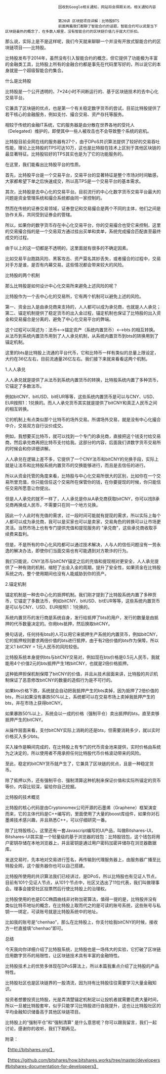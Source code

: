 
                            
                            因收到Google相关通知，网站将会择期关闭。相关通知内容
                            
                            
                            第20讲 区块链项目详解：比特股BTS
                            前面两篇我们都聊了智能合约的话题，智能合约可以说是当下区块链最热的概念了，在多数人眼里，没有智能合约的区块链价值几乎就大打折扣。

那么说，实际上是不是这样呢，我们今天就来聊聊一个并没有开放式智能合约的区块链项目——比特股。

比特股发布于2014年，虽然没有引入智能合约的概念，但它提供了功能极为丰富的金融类工具，比特股上所有的金融合约都是事先在代码里写好的，所以说它的本身就是一个超级智能合约集合。

什么是比特股

比特股是一个公开透明的、7*24小时不间断运行的、基于区块链技术的去中心化交易平台。

它兼具了区块链的优点，也是第一个有关稳定数字货币的尝试，目前比特股提供了若干核心的金融服务，例如支付、撮合交易、资产存托等服务。

相较于传统的金融IT系统，它的服务器是由分散在世界各地的受托人（Delegated）维护的，即使其中一些人被攻击也不会导致整个系统的宕机。

比特股目前全网在线的服务器有27个，由于DPoS共识算法提供了较好的交易吞吐性能，理论上比特股的TPS可达10万，这也是比特股在技术上区别于其他区块链的最显著特征。比特股较好的TPS其实也是为了它的功能服务的。

在这里，我们能看出比特股平台的性质。

首先，比特股平台是一个交易平台，交易平台的显著特征是整个市场对时间敏感，大家都希望下单之后快速成交，所以高TPS是一个交易平台的基本需求。

其次，比特股是去中心化的交易平台。目前流行的中心化数字货币交易平台最大的问题是资金管理系统和撮合系统都由同一家控制的。

然而在传统的证券交易领域，证券登记和交易撮合是两个不同的主体，他们之间是协作关系，共同受到证券会的管辖。

所以，如果你的数字货币存在中心化交易平台，你的交易撮合也受它来控制，这里的交易撮合指的是一个交易双方通过挂出买单和卖单，系统完成撮合匹配直至最终成交的过程。

由于以上的这一切都是不透明的，这里面就有很多的不确定因素。

比如交易平台跑路风险、黑客攻击、资产莫名其妙丢失，或者撮合的过程中，交易对手方是谁，是否有内幕交易。这些情况都会带来较大的风险。

比特股的两个机制

那么比特股是如何设计中心化交易所来避免上述风险的呢？

比特股作为一个去中心化的交易所，它有两个机制可以避免上述的风险。

第一、资金出入是由承兑商来支持的，人人都可以成为承兑商，也就是人人承兑； 第二、锚定机制提供了稳定货币的出入金过程，锚定机制也保证了比特股的出入资金和交易撮合是分离的，避免了中心化交易平台的弊端。

这个过程可以简述为：法币<—>锚定资产（系统内置货币）<—>bts 的相互转换。从法币到系统内置货币用到了人人承兑机制，从系统内置货币到bts的转换用到了锚定机制。



这里的bts是比特股上流通的平台代币，它和比特币一样有类似的总量上限设定，大约在36亿左右，目前流通量26亿左右。我们接下来就来看看这两个机制。

1.人人承兑

人人承兑就是提供了从法币到系统内置货币的转换，比特股系统内置了多种货币，它锚定了多数法币。

例如bitCNY、bitUSD、bitEUR等等，这些系统内置货币是可以与CNY、USD、EUR按照1：1兑换的。而人人承兑货币其实就是提供了bitCNY和真正人民币之间的相互转换。

它的机制上有点类似那个比特币的场外交易。所谓场外交易，就是没有中心化撮合中介，交易双方自行议价成交。

例如，我想要买比特币，就可以找到一个专门的承兑商，直接把这个钱支付给交易商，然后承兑商再把比特币支付给我。这部分的内容，后面我们讲数字货币交易所的时候会和你详细讲解。

人人承兑在逻辑上差不多，它提供了一个CNY法币和bitCNY的兑换手段，实际上就是让法币和比特股系统内置货币的交换能够进行，而且是去信任的进行。

所以从资金托管的角度来看，比特股与中心化交易所很大的区别，比如你在一个交易所里充值，你只能信任这个交易所在保管你的钱，在你要提现的时候，你只能信任交易所愿意让你提出。

但是人人承兑的就不一样了，人人承兑是你从A承兑商获取bitCNY，你可以找B承兑商再换成人民币，不需要只在同一个地方兑换。

因此一个人此时有充值的需求，过一段时间可能就有提现的需求，所以实际上每个人都可以成为承兑商，我可以是买家也可以是卖家，交易角色的转换可以让市场更灵活。当然市场上也有专门提供充值和提现服务的 “承兑商”，这些承兑商收取手续费来盈利。

但是，不是所有的中心化风险都可以通过技术解决，人与人的信任问题没有一劳永逸的解决办法，即使你们当面交易也有可能遇到对方欺诈的行为。

我们只能说，CNY法币与bitCNY锚定之后的充值和提现相对更安全，人人承兑提供了一种有效的机制，缩短了出金入金的周期，提升了安全性，如果资金在比特股系统之内，整个使用期间也没有人能威胁到你的资产。

2.锚定机制

锚定机制是一种去中心化的抵押机制。我们刚才提到了比特股系统内置了多种货币，它锚定了多数法币，例如bitCNY、bitUSD、bitEUR等等，这些系统内置货币是可以与CNY、USD、EUR按照1：1兑换的。

系统内置货币的发行商是系统自身，发行给抵押了bts的用户，发行的数量是由抵押的代币数量决定的。你用bts抵押，然后换取bitCNY。

换句话说，任何持有bts的人可以用它来抵押生产系统的内置货币，例如bitCNY，它的抵押规则要求两倍价值的bts进行抵押，由于有2倍价值的bts作为保障，所以定义1 bitCNY = 1元人民币的风险较低。

比特股系统本身提供bts与bitCNY交易对，例如现在bts价格是0.5元人民币，我就能用4个价值2元的bts抵押产生1枚bitCNY，也就是2倍价格抵押。

这种抵押担保机制保障了bitCNY的价值，并且从技术层面来讲，比特股的共识机制保证了恶意修改bitCNY的数量的造假行为是不可行的。

如果bts价格下跌，系统就会自动把我抵押产生的bts卖掉，因为抵押了2倍价值的bts，所以如果没有暴跌50%以上，系统都可以在交易市场上卖掉我抵押产生的bts，并在市场上获得bitCNY。

如果暴跌50%以上，系统会以一成的价格（强制平仓）卖出抵押的bts，直至卖够抵押产生的bitCNY。

从操作层面来看，支付bitCNY实际上消耗的还是bts，但需要消耗多少，就以实时价格买入多少bts。

买入操作是瞬间完成的，在比特股上有专门的代币资金池来提供，实时价格由系统为之决定的，所以使用者不用承担任何比特股代币价格波动带来的风险。

至此，稳定的bitCNY货币就产生了，它兼具了区块链的优点，且是一种稳定货币。

除了抵押以外，还有强制平仓、强制清算这种机制来保证价值和实际所锚定的货币等价。内容比较深，留给你自己挖掘。

比特股的技术概览

比特股的核心代码是由Cryptonomex公司开源的石墨烯（Graphene）框架演变而来，它的主体代码是C++编写的，里面使用了大量的boost库组件，如果你对石墨烯技术感兴趣，并且熟悉C++，可以仔细研究一番。

除了比特股核心，这里还有一套Javascript编写的UI产品，叫做Bitshares-UI，Bitshares-UI其实是一个轻量级的基于浏览器的钱包：比特股钱包，这个钱包将用户密钥存储在本地浏览器上，并且密钥是通过用户密码加密并储存在浏览器数据库。

发送交易时，先本地对交易进行签名，再传输到代理服务器上，由服务器广播至比特股全网，这个服务器你也可以自己搭建。

比特股所使用的共识算法我们已经讲过，是DPoS，所以比特股也有见证人节点，目前有101个见证人节点，从101个节点中，社区又选出了11位代表，我们叫做理事会。理事会接受社区投票然后行使比特股上的治理权。

比特股使用的也是ECC椭圆曲线非对称加密算法，值得一提的是，比特股并没有类似比特币地址的概念，在比特股上取而代之的是可读的账号系统，这些账号与私钥一一绑定，可读账号就是比特股系统中的地址。

比如我的账号是“chenhao”，那么在比特股上，你支付给我bitCNY的时候，接收方一栏直接填“chenhao”即可。

总结

今天我向你详细介绍了比特股系统，比特股也是一场伟大的实验，它打破了区块链应用数字货币的局限性，让区块链技术具有丰富的金融特性。

比特股技术上的优势多体现在DPoS算法上，所以本篇我重点介绍了比特股的产品特性。

比特股社区也是区块链界的一股清流，因为持有比特股往往需要学习大量金融知识。

投资者想要投资比特股，光是弄清楚锚定机制足以让投机者就需要花费大量时间，所以一旦被比特股套牢，似乎只能学习比特股进行自我提升，这也让比特股社区的平均金融知识储备高于其他区块链项目。

比特股上的“强制平仓”和“强制清算” 是什么意思呢？你可以跟我留言，我们一起讨论，感谢你的收听，我们下期再见。

附录：


【http://bitshares.org/】

【https://github.com/bitshares/how.bitshares.works/tree/master/developers#bitshares-documentation-for-developpers】


                        
                        
                            